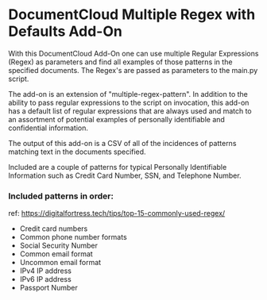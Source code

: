 
# DocumentCloud Multiple Regex with Defaults Add-On

With this DocumentCloud Add-On one can use multiple Regular Expressions (Regex) as parameters and find all examples of those patterns in the specified documents. The Regex's are passed as parameters to the main.py script.

The add-on is an extension of "multiple-regex-pattern". In addition to the ability to pass regular expressions to the script on invocation,
this add-on has a default list of regular expressions that are always used and match to an assortment of potential examples of 
personally identifiable and confidential information.

The output of this add-on is a CSV of all of the incidences of patterns matching text in the documents specified.

Included are a couple of patterns for typical Personally Identifiable Information such as Credit Card Number, SSN, and Telephone Number.

### Included patterns in order:
ref: https://digitalfortress.tech/tips/top-15-commonly-used-regex/

- Credit card numbers
- Common phone number formats
- Social Security Number
- Common email format
- Uncommon email format
- IPv4 IP address
- IPv6 IP address
- Passport Number
